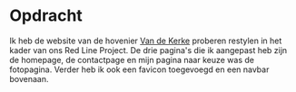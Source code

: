 # Opdracht
Ik heb de website van de hovenier [Van de Kerke](http://vandekerkehovenier.nl) proberen restylen in het kader van ons Red Line Project.
De drie pagina's die ik aangepast heb zijn de homepage, de contactpage en mijn pagina naar keuze was de fotopagina. Verder heb ik ook een favicon toegevoegd en een navbar bovenaan. 
